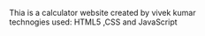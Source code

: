 Thia is a calculator website created by vivek kumar
<br>technogies used: HTML5 ,CSS and JavaScript 
